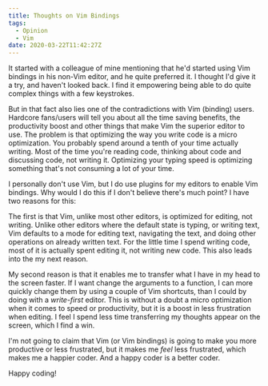 ```yaml
---
title: Thoughts on Vim Bindings
tags:
  - Opinion
  - Vim
date: 2020-03-22T11:42:27Z
---
```

It started with a colleague of mine mentioning that he'd started using Vim bindings in his non-Vim editor, and he quite preferred it. I thought I'd give it a try, and haven't looked back. I find it empowering being able to do quite complex things with a few keystrokes.

But in that fact also lies one of the contradictions with Vim (binding) users. Hardcore fans/users will tell you about all the time saving benefits, the productivity boost and other things that make Vim the superior editor to use. The problem is that optimizing the way you write code is a micro optimization. You probably spend around a tenth of your time actually writing. Most of the time you're reading code, thinking about code and discussing code, not writing it. Optimizing your typing speed is optimizing something that's not consuming a lot of your time.

I personally don't use Vim, but I do use plugins for my editors to enable Vim bindings. Why would I do this if I don't believe there's much point? I have two reasons for this:

The first is that Vim, unlike most other editors, is optimized for editing, not writing. Unlike other editors where the default state is typing, or writing text, Vim defaults to a mode for editing text, navigating the text, and doing other operations on already written text. For the little time I spend writing code, most of it is actually spent editing it, not writing new code. This also leads into the my next reason.

My second reason is that it enables me to transfer what I have in my head to the screen faster. If I want change the arguments to a function, I can more quickly change them by using a couple of Vim shortcuts, than I could by doing with a _write-first_ editor. This is without a doubt a micro optimization when it comes to speed or productivity, but it is a boost in less frustration when editing. I feel I spend less time transferring my thoughts appear on the screen, which I find a win.

I'm not going to claim that Vim (or Vim bindings) is going to make you more productive or less frustrated, but it makes me _feel_ less frustrated, which makes me a happier coder. And a happy coder is a better coder.

Happy coding!
